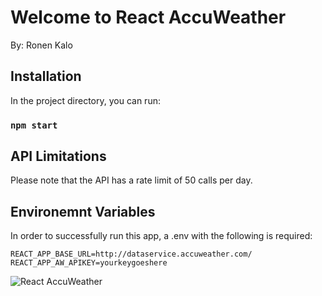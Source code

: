 # Welcome to React AccuWeather

By: Ronen Kalo

## Installation

In the project directory, you can run:

### `npm start`

## API Limitations

Please note that the API has a rate limit of 50 calls per day.

## Environemnt Variables

In order to successfully run this app, a .env with the following is required:

`REACT_APP_BASE_URL=http://dataservice.accuweather.com/`
`REACT_APP_AW_APIKEY=yourkeygoeshere`

![React AccuWeather](https://i.ibb.co/CWqbMbN/Screen-Shot-2021-07-09-at-1-31-12-AM.png)
